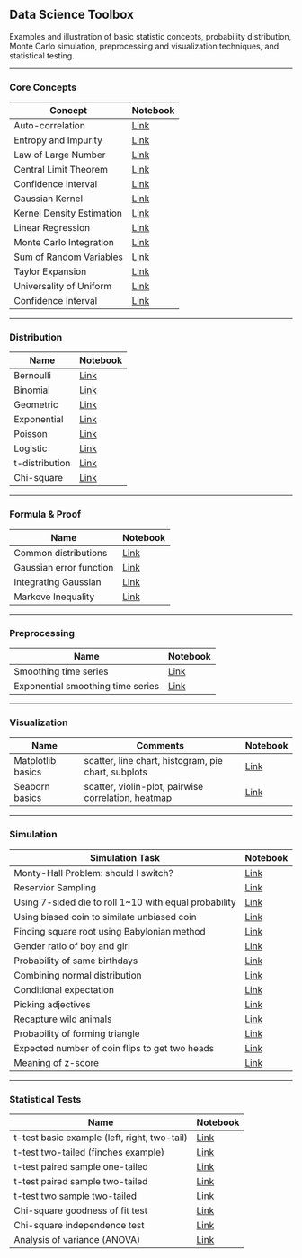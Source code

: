 ## Data Science Toolbox
Examples and illustration of basic statistic concepts, probability distribution, Monte Carlo simulation, preprocessing and visualization techniques, and statistical testing.

___
### Core Concepts
| Concept                     | Notebook |
|-----------------------------|---------|
| Auto-correlation            | [Link](concepts/auto_correlation.ipynb)
| Entropy and Impurity		    | [Link](concepts/gini_impurity&entropy.ipynb)
| Law of Large Number         | [Link](concepts/law_of_large_number.ipynb)
| Central Limit Theorem       | [Link](concepts/central_limit_theorem.ipynb)
| Confidence Interval         | [Link](concepts/confidence_interval.ipynb)
| Gaussian Kernel             | [Link](concepts/Gaussian_kernel.ipynb)
| Kernel Density Estimation   | [Link](concepts/kernel_density_estimation.ipynb)
| Linear Regression           | [Link](concepts/linear_regression.ipynb)
| Monte Carlo Integration     | [Link](concepts/monte_carlo_integration.ipynb)
| Sum of Random Variables     | [Link](concepts/sum_of_idd_random_vars.ipynb)
| Taylor Expansion            | [Link](concepts/Taylor_expansion.ipynb)
| Universality of Uniform     | [Link](concepts/universality_of_uniform.ipynb)
| Confidence Interval         | [Link](concepts/confidence_interval.ipynb)

___
### Distribution
| Name                      | Notebook |
|---------------------------|----------|
| Bernoulli                 | [Link](distribution/bernoulli.ipynb)
| Binomial                  | [Link](distribution/binomial.ipynb)
| Geometric					| [Link](distribution/geometric.ipynb)
| Exponential				| [Link](distribution/exponential.ipynb)
| Poisson					| [Link](distribution/poisson.ipynb)
| Logistic					| [Link](distribution/logistic.ipynb)
| t-distribution			| [Link](distribution/t_distribution.ipynb)
| Chi-square				| [Link](distribution/chi_square.ipynb)

___
### Formula & Proof
| Name                      | Notebook |
|---------------------------|----------|
| Common distributions      | [Link](cheatsheet/distribution.pdf)
| Gaussian error function   | [Link](cheatsheet/gaussian_erf.pdf)
| Integrating Gaussian      | [Link](cheatsheet/integrate_Gaussian.pdf)
| Markove Inequality        | [Link](cheatsheet/markov_inequality.pdf)

___
### Preprocessing
| Name                                  | Notebook |
|---------------------------------------|----------|
| Smoothing time series                 | [Link](preprocessing/smoothing.ipynb)
| Exponential smoothing time series     | [Link](preprocessing/exponential_smoothing.ipynb)

___
### Visualization
| Name              | Comments                                            | Notebook
|-------------------|-----------------------------------------------------| --------------------------------------|
| Matplotlib basics | scatter, line chart, histogram, pie chart, subplots | [Link](visualization/matplotlib.ipynb)
| Seaborn basics 	| scatter, violin-plot, pairwise correlation, heatmap | [Link](visualization/seaborn.ipynb)

___
### Simulation
| Simulation Task                                             | Notebook |
|-------------------------------------------------------------|----------|
| Monty-Hall Problem: should I switch? 						  | [Link](simulation/monty_hall.ipynb)
| Reservior Sampling										  | [Link](simulation/reservior_sampling.ipynb)
| Using 7-sided die to roll 1~10 with equal probability  	  | [Link](simulation/7_sided_die.ipynb)
| Using biased coin to similate unbiased coin 				  | [Link](simulation/biased_coin.ipynb)
| Finding square root using Babylonian method				  | [Link](simulation/babylonian.ipynb)
| Gender ratio of boy and girl 								  | [Link](simulation/gender_ratio.ipynb)
| Probability of same birthdays 							  | [Link](simulation/birthday_problem.ipynb)
| Combining normal distribution 							  | [Link](simulation/composite_normal.ipynb)
| Conditional expectation 		 							  | [Link](simulation/conditional_expectation.ipynb)
| Picking adjectives     		 							  | [Link](simulation/dating.ipynb)
| Recapture wild animals 									  | [Link](simulation/recapture.ipynb)
| Probability of forming triangle						      | [Link](simulation/triangle.ipynb)
| Expected number of coin flips to get two heads			  | [Link](simulation/two_heads.ipynb)
| Meaning of z-score 						     			  | [Link](simulation/z_core.ipynb)

___
### Statistical Tests
| Name                                             | Notebook |
|--------------------------------------------------|----------|
| t-test basic example (left, right, two-tail)     | [Link](statistics_test/t_test_basic_example.ipynb)
| t-test two-tailed (finches example)  			   | [Link](statistics_test/t_test_one_sample_two_tailed.ipynb)
| t-test paired sample one-tailed 				   | [Link](statistics_test/t_test_paired_one_tailed.ipynb)
| t-test paired sample two-tailed 				   | [Link](statistics_test/t_test_paired_two_tailed.ipynb)
| t-test two sample two-tailed 				   	   | [Link](statistics_test/t_test_two_sampled_two_tailed.ipynb)
| Chi-square goodness of fit test 				   | [Link](statistics_test/chi_squared_goodness_of_fit.ipynb)
| Chi-square independence test    				   | [Link](statistics_test/chi_squared_independence_test.ipynb)
| Analysis of variance (ANOVA)    				   | [Link](statistics_test/anova.ipynb)
